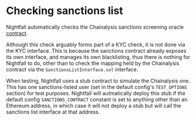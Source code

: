 # Checking sanctions list

Nightfall automatically checks the Chainalysis sanctions screening oracle [contract](https://go.chainalysis.com/chainalysis-oracle-docs.html#:~:text=The%20Chainalysis%20oracle%20is%20a,included%20in%20a%20sanctions%20designation).

Although this check arguably forms part of a KYC check, it is not done via the KYC interface. This is because the sanctions contract already exposes its own interface, and manages its own blacklisting, thus there is nothing for Nightfall to do, other than to check the mapping held by the Chainalysis contract via the `SanctionsListInterface.sol` interface.

When testing, Nightfall uses a stub contract to simulate the Chainalysis one.  This has one sanctions-listed user (set in the default config's `TEST_OPTIONS` section) for test purposes. Nightfall will autmatically deploy this stub if the default config `SANCTIONS_CONTRACT` constant is set to anything other than an Ethereum address, in which case it will not deploy a stub but will call the sanctions list interface at that address.


